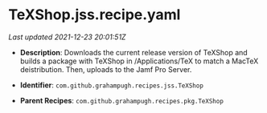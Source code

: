 # TeXShop.jss.recipe.yaml

_Last updated 2021-12-23 20:01:51Z_

- **Description**: Downloads the current release version of TeXShop and builds a package with TeXShop in /Applications/TeX to match a MacTeX deistribution. Then, uploads to the Jamf Pro Server.

- **Identifier**: `com.github.grahampugh.recipes.jss.TeXShop`

- **Parent Recipes**: `com.github.grahampugh.recipes.pkg.TeXShop`
